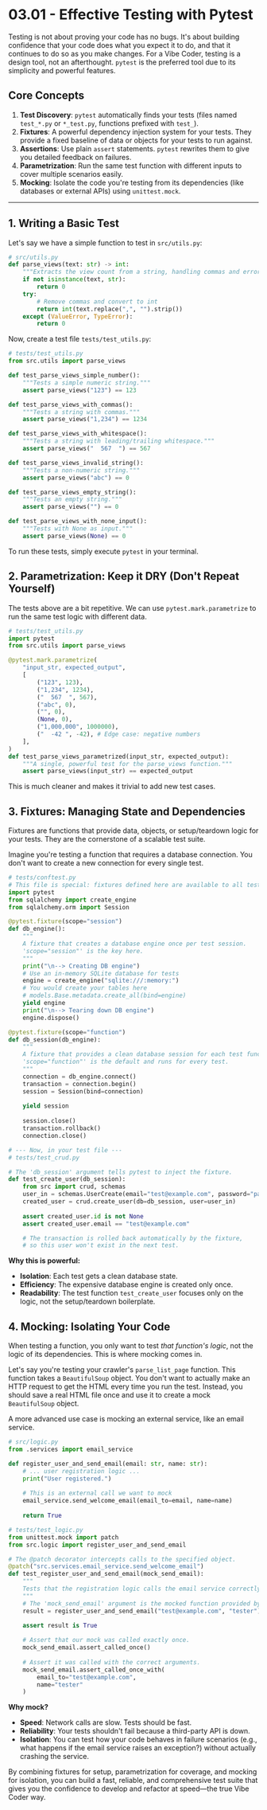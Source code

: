 # 03.01 - Effective Testing with Pytest

Testing is not about proving your code has no bugs. It's about building confidence that your code does what you expect it to do, and that it continues to do so as you make changes. For a Vibe Coder, testing is a design tool, not an afterthought. `pytest` is the preferred tool due to its simplicity and powerful features.

## Core Concepts

1.  **Test Discovery**: `pytest` automatically finds your tests (files named `test_*.py` or `*_test.py`, functions prefixed with `test_`).
2.  **Fixtures**: A powerful dependency injection system for your tests. They provide a fixed baseline of data or objects for your tests to run against.
3.  **Assertions**: Use plain `assert` statements. `pytest` rewrites them to give you detailed feedback on failures.
4.  **Parametrization**: Run the same test function with different inputs to cover multiple scenarios easily.
5.  **Mocking**: Isolate the code you're testing from its dependencies (like databases or external APIs) using `unittest.mock`.

---

## 1. Writing a Basic Test

Let's say we have a simple function to test in `src/utils.py`:

```python
# src/utils.py
def parse_views(text: str) -> int:
    """Extracts the view count from a string, handling commas and errors."""
    if not isinstance(text, str):
        return 0
    try:
        # Remove commas and convert to int
        return int(text.replace(",", "").strip())
    except (ValueError, TypeError):
        return 0
```

Now, create a test file `tests/test_utils.py`:

```python
# tests/test_utils.py
from src.utils import parse_views

def test_parse_views_simple_number():
    """Tests a simple numeric string."""
    assert parse_views("123") == 123

def test_parse_views_with_commas():
    """Tests a string with commas."""
    assert parse_views("1,234") == 1234

def test_parse_views_with_whitespace():
    """Tests a string with leading/trailing whitespace."""
    assert parse_views("  567  ") == 567

def test_parse_views_invalid_string():
    """Tests a non-numeric string."""
    assert parse_views("abc") == 0

def test_parse_views_empty_string():
    """Tests an empty string."""
    assert parse_views("") == 0

def test_parse_views_with_none_input():
    """Tests with None as input."""
    assert parse_views(None) == 0
```
To run these tests, simply execute `pytest` in your terminal.

## 2. Parametrization: Keep it DRY (Don't Repeat Yourself)

The tests above are a bit repetitive. We can use `pytest.mark.parametrize` to run the same test logic with different data.

```python
# tests/test_utils.py
import pytest
from src.utils import parse_views

@pytest.mark.parametrize(
    "input_str, expected_output",
    [
        ("123", 123),
        ("1,234", 1234),
        ("  567  ", 567),
        ("abc", 0),
        ("", 0),
        (None, 0),
        ("1,000,000", 1000000),
        ("  -42 ", -42), # Edge case: negative numbers
    ],
)
def test_parse_views_parametrized(input_str, expected_output):
    """A single, powerful test for the parse_views function."""
    assert parse_views(input_str) == expected_output
```
This is much cleaner and makes it trivial to add new test cases.

## 3. Fixtures: Managing State and Dependencies

Fixtures are functions that provide data, objects, or setup/teardown logic for your tests. They are the cornerstone of a scalable test suite.

Imagine you're testing a function that requires a database connection. You don't want to create a new connection for every single test.

```python
# tests/conftest.py
# This file is special: fixtures defined here are available to all tests.
import pytest
from sqlalchemy import create_engine
from sqlalchemy.orm import Session

@pytest.fixture(scope="session")
def db_engine():
    """
    A fixture that creates a database engine once per test session.
    'scope="session"' is the key here.
    """
    print("\n--> Creating DB engine")
    # Use an in-memory SQLite database for tests
    engine = create_engine("sqlite:///:memory:")
    # You would create your tables here
    # models.Base.metadata.create_all(bind=engine)
    yield engine
    print("\n--> Tearing down DB engine")
    engine.dispose()

@pytest.fixture(scope="function")
def db_session(db_engine):
    """
    A fixture that provides a clean database session for each test function.
    'scope="function"' is the default and runs for every test.
    """
    connection = db_engine.connect()
    transaction = connection.begin()
    session = Session(bind=connection)
    
    yield session
    
    session.close()
    transaction.rollback()
    connection.close()

# --- Now, in your test file ---
# tests/test_crud.py

# The 'db_session' argument tells pytest to inject the fixture.
def test_create_user(db_session):
    from src import crud, schemas
    user_in = schemas.UserCreate(email="test@example.com", password="password")
    created_user = crud.create_user(db=db_session, user=user_in)
    
    assert created_user.id is not None
    assert created_user.email == "test@example.com"

    # The transaction is rolled back automatically by the fixture,
    # so this user won't exist in the next test.
```
**Why this is powerful:**
-   **Isolation**: Each test gets a clean database state.
-   **Efficiency**: The expensive database engine is created only once.
-   **Readability**: The test function `test_create_user` focuses only on the logic, not the setup/teardown boilerplate.

## 4. Mocking: Isolating Your Code

When testing a function, you only want to test *that function's logic*, not the logic of its dependencies. This is where mocking comes in.

Let's say you're testing your crawler's `parse_list_page` function. This function takes a `BeautifulSoup` object. You don't want to actually make an HTTP request to get the HTML every time you run the test. Instead, you should save a real HTML file once and use it to create a mock `BeautifulSoup` object.

A more advanced use case is mocking an external service, like an email service.

```python
# src/logic.py
from .services import email_service

def register_user_and_send_email(email: str, name: str):
    # ... user registration logic ...
    print("User registered.")
    
    # This is an external call we want to mock
    email_service.send_welcome_email(email_to=email, name=name)
    
    return True

# tests/test_logic.py
from unittest.mock import patch
from src.logic import register_user_and_send_email

# The @patch decorator intercepts calls to the specified object.
@patch("src.services.email_service.send_welcome_email")
def test_register_user_and_send_email(mock_send_email):
    """
    Tests that the registration logic calls the email service correctly.
    """
    # The 'mock_send_email' argument is the mocked function provided by @patch.
    result = register_user_and_send_email("test@example.com", "tester")

    assert result is True
    
    # Assert that our mock was called exactly once.
    mock_send_email.assert_called_once()
    
    # Assert it was called with the correct arguments.
    mock_send_email.assert_called_once_with(
        email_to="test@example.com", 
        name="tester"
    )
```
**Why mock?**
-   **Speed**: Network calls are slow. Tests should be fast.
-   **Reliability**: Your tests shouldn't fail because a third-party API is down.
-   **Isolation**: You can test how your code behaves in failure scenarios (e.g., what happens if the email service raises an exception?) without actually crashing the service.

By combining fixtures for setup, parametrization for coverage, and mocking for isolation, you can build a fast, reliable, and comprehensive test suite that gives you the confidence to develop and refactor at speed—the true Vibe Coder way.
